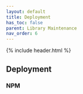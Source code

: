 ```yaml
---
layout: default
title: Deployment
has_toc: false
parent: Library Maintenance
nav_order: 6  
---
```

{% include header.html %}

## Deployment

### NPM
